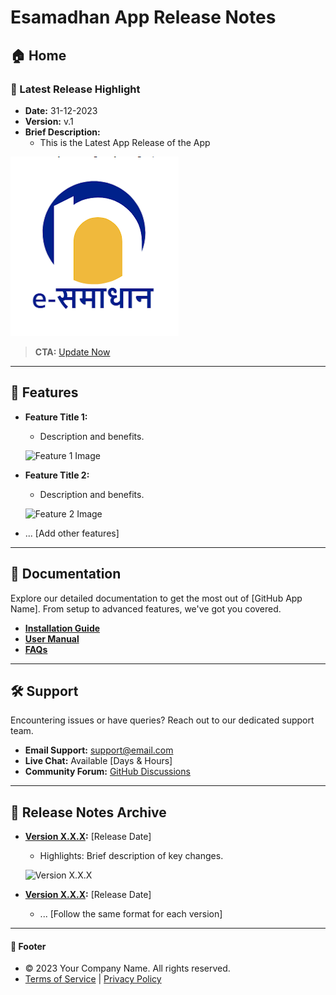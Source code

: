 # Esamadhan App Release Notes

## 🏠 Home
### 📸 Latest Release Highlight
- **Date:** 31-12-2023
- **Version:** v.1
- **Brief Description:** 
  - This is the Latest App Release of the App
  
![GitHub App in action](Logo.png)
> **CTA:** [Update Now](#)

---

## 🌟 Features
- **Feature Title 1:** 
  - Description and benefits.
  
  ![Feature 1 Image](path_to_feature1_image.jpg)
  
- **Feature Title 2:** 
  - Description and benefits.
  
  ![Feature 2 Image](path_to_feature2_image.jpg)
  
- ... [Add other features]

---

## 📖 Documentation
Explore our detailed documentation to get the most out of [GitHub App Name]. From setup to advanced features, we've got you covered.
- **[Installation Guide](#)**
- **[User Manual](#)**
- **[FAQs](#)**

---

## 🛠️ Support
Encountering issues or have queries? Reach out to our dedicated support team.
- **Email Support:** support@email.com
- **Live Chat:** Available [Days & Hours]
- **Community Forum:** [GitHub Discussions](#)

---

## 📜 Release Notes Archive
- **[Version X.X.X](#):** [Release Date]
  - Highlights: Brief description of key changes.
  
  ![Version X.X.X](path_to_version_image.jpg)

- **[Version X.X.X](#):** [Release Date]
  - ... [Follow the same format for each version]

---

#### 📄 Footer
- &copy; 2023 Your Company Name. All rights reserved.
- [Terms of Service](#) | [Privacy Policy](#)
